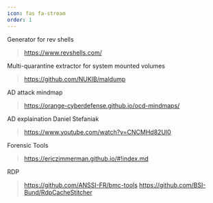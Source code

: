 ```yaml
---
icon: fas fa-stream
order: 1
---
```



 Generator for rev shells 
> <https://www.revshells.com/>

 Multi-quarantine extractor for system mounted volumes 
> <https://github.com/NUKIB/maldump>

AD attack mindmap 
 > <https://orange-cyberdefense.github.io/ocd-mindmaps/>

AD explaination Daniel Stefaniak
 > <https://www.youtube.com/watch?v=CNCMHd82Ul0>

Forensic Tools 
><https://ericzimmerman.github.io/#!index.md>

RDP
><https://github.com/ANSSI-FR/bmc-tools>
><https://github.com/BSI-Bund/RdpCacheStitcher>
